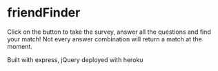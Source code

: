 # friendFinder

Click on the button to take the survey, answer all the questions and find your match! Not every answer combination will return a match at the moment.

Built with express, jQuery
deployed with heroku
